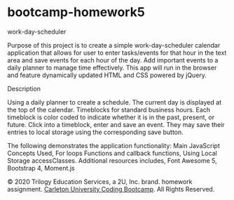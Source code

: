 # bootcamp-homework5
work-day-scheduler

Purpose of this project is to create a simple work-day-scheduler calendar application that allows for user to enter tasks/events for that hour in the text area and save events for each hour of the day. Add important events to a daily planner to manage time effectively. This app will run in the browser and feature dynamically updated HTML and CSS powered by jQuery.

Description

Using a daily planner to create a schedule. The current day is displayed at the top of the calendar. Timeblocks for standard business hours. Each timeblock is color coded to indicate whether it is in the past, present, or future. Click into a timeblock, enter and save an event. They may save their entries to local storage using the corresponding save button.

The following demonstrates the application functionality: Main JavaScript Concepts Used, For loops Functions and callback functions, Using Local Storage accessClasses. Additional resources includes, Font Awesome 5, Bootstrap 4, Moment.js

© 2020 Trilogy Education Services, a 2U, Inc. brand. homework assignment. [Carleton University Coding Bootcamp](https://bootcamp.carleton.ca/). All Rights Reserved.
